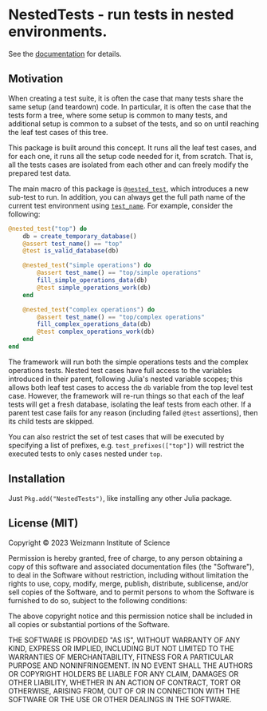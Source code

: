 # NestedTests - run tests in nested environments.

See the [documentation](https://tanaylab.github.io/NestedTests.jl/) for details.

## Motivation

When creating a test suite, it is often the case that many tests share the same setup (and teardown) code. In
particular, it is often the case that the tests form a tree, where some setup is common to many tests, and additional
setup is common to a subset of the tests, and so on until reaching the leaf test cases of this tree.

This package is built around this concept. It runs all the leaf test cases, and for each one, it runs all the setup code
needed for it, from scratch. That is, all the tests cases are isolated from each other and can freely modify the
prepared test data.

The main macro of this package is [`@nested_test`](@ref), which introduces a new sub-test to run. In addition,
you can always get the full path name of the current test environment using [`test_name`](@ref). For example,
consider the following:

```julia
@nested_test("top") do
    db = create_temporary_database()
    @assert test_name() == "top"
    @test is_valid_database(db)

    @nested_test("simple operations") do
        @assert test_name() == "top/simple operations"
        fill_simple_operations_data(db)
        @test simple_operations_work(db)
    end

    @nested_test("complex operations") do
        @assert test_name() == "top/complex operations"
        fill_complex_operations_data(db)
        @test complex_operations_work(db)
    end
end
```

The framework will run both the simple operations tests and the complex operations tests. Nested test cases have full
access to the variables introduced in their parent, following Julia's nested variable scopes; this allows both leaf test
cases to access the `db` variable from the top level test case. However, the framework will re-run things so that each
of the leaf tests will get a fresh database, isolating the leaf tests from each other. If a parent test case fails for
any reason (including failed `@test` assertions), then its child tests are skipped.

You can also restrict the set of test cases that will be executed by specifying a list of prefixes, e.g.
`test_prefixes(["top"])` will restrict the executed tests to only cases nested under `top`.

## Installation

Just `Pkg.add("NestedTests")`, like installing any other Julia package.

## License (MIT)

Copyright © 2023 Weizmann Institute of Science

Permission is hereby granted, free of charge, to any person obtaining a copy of this software and associated
documentation files (the "Software"), to deal in the Software without restriction, including without limitation the
rights to use, copy, modify, merge, publish, distribute, sublicense, and/or sell copies of the Software, and to permit
persons to whom the Software is furnished to do so, subject to the following conditions:

The above copyright notice and this permission notice shall be included in all copies or substantial portions of the
Software.

THE SOFTWARE IS PROVIDED "AS IS", WITHOUT WARRANTY OF ANY KIND, EXPRESS OR IMPLIED, INCLUDING BUT NOT LIMITED TO THE
WARRANTIES OF MERCHANTABILITY, FITNESS FOR A PARTICULAR PURPOSE AND NONINFRINGEMENT. IN NO EVENT SHALL THE AUTHORS OR
COPYRIGHT HOLDERS BE LIABLE FOR ANY CLAIM, DAMAGES OR OTHER LIABILITY, WHETHER IN AN ACTION OF CONTRACT, TORT OR
OTHERWISE, ARISING FROM, OUT OF OR IN CONNECTION WITH THE SOFTWARE OR THE USE OR OTHER DEALINGS IN THE SOFTWARE.
